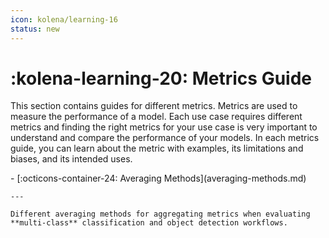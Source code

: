 ```yaml
---
icon: kolena/learning-16
status: new
---
```


# :kolena-learning-20: Metrics Guide

This section contains guides for different metrics. Metrics are used to measure the performance of a model. Each use case requires different metrics and finding the right metrics for your use case is very important to understand and compare the performance of your models. In each metrics guide, you can learn about the metric with examples, its limitations and biases, and its intended uses.

<div class="grid cards" markdown>
- [:octicons-container-24: Averaging Methods](averaging-methods.md)

    ---

    Different averaging methods for aggregating metrics when evaluating **multi-class** classification and object detection workflows.
</div>